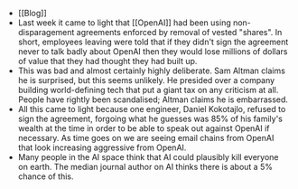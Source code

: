 - [[Blog]]
- Last week it came to light that [[OpenAI]] had been using non-disparagement agreements enforced by removal of vested "shares". In short, employees leaving were told that if they didn't sign the agreement never to talk badly about OpenAI then they would lose millions of dollars of value that they had thought they had built up.
- This was bad and almost certainly highly deliberate. Sam Altman claims he is surprised, but this seems unlikely. He presided over a company building world-defining tech that put a giant tax on any criticism at all. People have rightly been scandalised; Altman claims he is embarrassed.
- All this came to light because one engineer, Daniel Kokotajlo, refused to sign the agreement, forgoing what he guesses was 85% of his family's wealth at the time in order to be able to speak out against OpenAI if necessary. As time goes on we are seeing email chains from OpenAI that look increasing aggressive from OpenAI.
- Many people in the AI space think that AI could plausibly kill everyone on earth. The median journal author on AI thinks there is about a 5% chance of this.